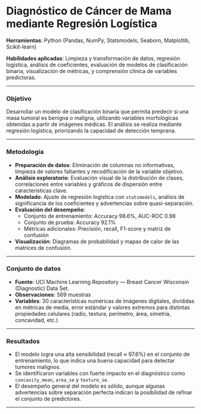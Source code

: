 # Diagnóstico de Cáncer de Mama mediante Regresión Logística

**Herramientas**: Python (Pandas, NumPy, Statsmodels, Seaborn, Matplotlib, Scikit-learn)

**Habilidades aplicadas**: Limpieza y transformación de datos, regresión logística, análisis de coeficientes, evaluación de modelos de clasificación binaria, visualización de métricas, y comprensión clínica de variables predictoras.

---

### Objetivo

Desarrollar un modelo de clasificación binaria que permita predecir si una masa tumoral es benigna o maligna, utilizando variables morfológicas obtenidas a partir de imágenes médicas. El análisis se realiza mediante regresión logística, priorizando la capacidad de detección temprana.

---

### Metodología

- **Preparación de datos**: Eliminación de columnas no informativas, limpieza de valores faltantes y recodificación de la variable objetivo.
- **Análisis exploratorio**: Evaluación visual de la distribución de clases, correlaciones entre variables y gráficos de dispersión entre características clave.
- **Modelado**: Ajuste de regresión logística con `statsmodels`, análisis de significancia de los coeficientes y advertencias sobre quasi-separación.
- **Evaluación del desempeño**:
  - Conjunto de entrenamiento: Accuracy 98.6%, AUC-ROC 0.98
  - Conjunto de prueba: Accuracy 92.1%
  - Métricas adicionales: Precisión, recall, F1-score y matriz de confusión
- **Visualización**: Diagramas de probabilidad y mapas de calor de las matrices de confusión.

---

### Conjunto de datos

- **Fuente**: UCI Machine Learning Repository — Breast Cancer Wisconsin (Diagnostic) Data Set.
- **Observaciones**: 569 muestras
- **Variables**: 30 características numéricas de imágenes digitales, divididas en métricas de media, error estándar y valores extremos para distintas propiedades celulares (radio, textura, perímetro, área, simetría, concavidad, etc.)

---

### Resultados

- El modelo logra una alta sensibilidad (recall ≈ 97.6%) en el conjunto de entrenamiento, lo que indica una buena capacidad para detectar tumores malignos.
- Se identificaron variables con fuerte impacto en el diagnóstico como `concavity_mean`, `area_se` y `texture_se`.
- El desempeño general del modelo es sólido, aunque algunas advertencias sobre separación perfecta indican la posibilidad de refinar el conjunto de predictores.

---
